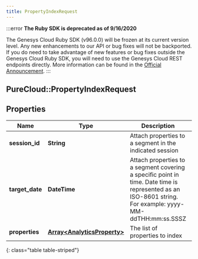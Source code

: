```yaml
---
title: PropertyIndexRequest
---
```


:::error
**The Ruby SDK is deprecated as of 9/16/2020**

The Genesys Cloud Ruby SDK (v96.0.0) will be frozen at its current version level. Any new enhancements to our API or bug fixes will not be backported. If you do need to take advantage of new features or bug fixes outside the Genesys Cloud Ruby SDK, you will need to use the Genesys Cloud REST endpoints directly. More information can be found in the [Official Announcement](https://developer.mypurecloud.com/forum/t/announcement-genesys-cloud-ruby-sdk-end-of-life/8850).
:::


## PureCloud::PropertyIndexRequest

## Properties

|Name | Type | Description | Notes|
|------------ | ------------- | ------------- | -------------|
| **session_id** | **String** | Attach properties to a segment in the indicated session | |
| **target_date** | **DateTime** | Attach properties to a segment covering a specific point in time. Date time is represented as an ISO-8601 string. For example: yyyy-MM-ddTHH:mm:ss.SSSZ | |
| **properties** | [**Array&lt;AnalyticsProperty&gt;**](AnalyticsProperty.html) | The list of properties to index | |
{: class="table table-striped"}


